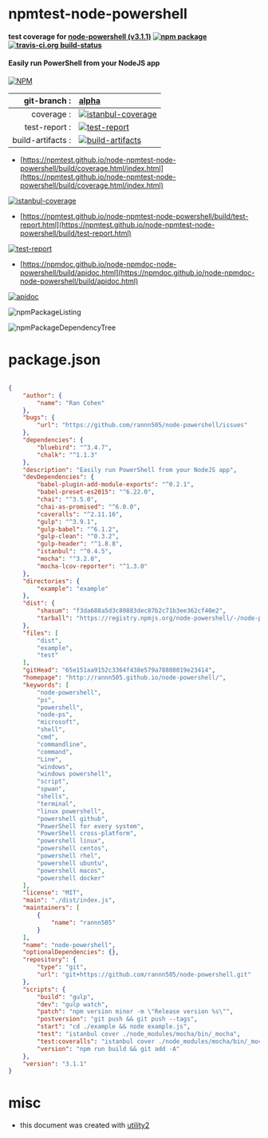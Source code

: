 # npmtest-node-powershell

#### test coverage for  [node-powershell (v3.1.1)](http://rannn505.github.io/node-powershell/)  [![npm package](https://img.shields.io/npm/v/npmtest-node-powershell.svg?style=flat-square)](https://www.npmjs.org/package/npmtest-node-powershell) [![travis-ci.org build-status](https://api.travis-ci.org/npmtest/node-npmtest-node-powershell.svg)](https://travis-ci.org/npmtest/node-npmtest-node-powershell)

#### Easily run PowerShell from your NodeJS app

[![NPM](https://nodei.co/npm/node-powershell.png?downloads=true&downloadRank=true&stars=true)](https://www.npmjs.com/package/node-powershell)

| git-branch : | [alpha](https://github.com/npmtest/node-npmtest-node-powershell/tree/alpha)|
|--:|:--|
| coverage : | [![istanbul-coverage](https://npmtest.github.io/node-npmtest-node-powershell/build/coverage.badge.svg)](https://npmtest.github.io/node-npmtest-node-powershell/build/coverage.html/index.html)|
| test-report : | [![test-report](https://npmtest.github.io/node-npmtest-node-powershell/build/test-report.badge.svg)](https://npmtest.github.io/node-npmtest-node-powershell/build/test-report.html)|
| build-artifacts : | [![build-artifacts](https://npmtest.github.io/node-npmtest-node-powershell/glyphicons_144_folder_open.png)](https://github.com/npmtest/node-npmtest-node-powershell/tree/gh-pages/build)|

- [https://npmtest.github.io/node-npmtest-node-powershell/build/coverage.html/index.html](https://npmtest.github.io/node-npmtest-node-powershell/build/coverage.html/index.html)

[![istanbul-coverage](https://npmtest.github.io/node-npmtest-node-powershell/build/screenCapture.buildCi.browser.%252Ftmp%252Fbuild%252Fcoverage.lib.html.png)](https://npmtest.github.io/node-npmtest-node-powershell/build/coverage.html/index.html)

- [https://npmtest.github.io/node-npmtest-node-powershell/build/test-report.html](https://npmtest.github.io/node-npmtest-node-powershell/build/test-report.html)

[![test-report](https://npmtest.github.io/node-npmtest-node-powershell/build/screenCapture.buildCi.browser.%252Ftmp%252Fbuild%252Ftest-report.html.png)](https://npmtest.github.io/node-npmtest-node-powershell/build/test-report.html)

- [https://npmdoc.github.io/node-npmdoc-node-powershell/build/apidoc.html](https://npmdoc.github.io/node-npmdoc-node-powershell/build/apidoc.html)

[![apidoc](https://npmdoc.github.io/node-npmdoc-node-powershell/build/screenCapture.buildCi.browser.%252Ftmp%252Fbuild%252Fapidoc.html.png)](https://npmdoc.github.io/node-npmdoc-node-powershell/build/apidoc.html)

![npmPackageListing](https://npmtest.github.io/node-npmtest-node-powershell/build/screenCapture.npmPackageListing.svg)

![npmPackageDependencyTree](https://npmtest.github.io/node-npmtest-node-powershell/build/screenCapture.npmPackageDependencyTree.svg)



# package.json

```json

{
    "author": {
        "name": "Ran Cohen"
    },
    "bugs": {
        "url": "https://github.com/rannn505/node-powershell/issues"
    },
    "dependencies": {
        "bluebird": "^3.4.7",
        "chalk": "^1.1.3"
    },
    "description": "Easily run PowerShell from your NodeJS app",
    "devDependencies": {
        "babel-plugin-add-module-exports": "^0.2.1",
        "babel-preset-es2015": "^6.22.0",
        "chai": "^3.5.0",
        "chai-as-promised": "^6.0.0",
        "coveralls": "^2.11.16",
        "gulp": "^3.9.1",
        "gulp-babel": "^6.1.2",
        "gulp-clean": "^0.3.2",
        "gulp-header": "^1.8.8",
        "istanbul": "^0.4.5",
        "mocha": "^3.2.0",
        "mocha-lcov-reporter": "^1.3.0"
    },
    "directories": {
        "example": "example"
    },
    "dist": {
        "shasum": "f3da688a5d3c80883dec87b2c71b3ee362cf40e2",
        "tarball": "https://registry.npmjs.org/node-powershell/-/node-powershell-3.1.1.tgz"
    },
    "files": [
        "dist",
        "example",
        "test"
    ],
    "gitHead": "65e151aa9152c3364f438e579a78808019e23414",
    "homepage": "http://rannn505.github.io/node-powershell/",
    "keywords": [
        "node-powershell",
        "ps",
        "powershell",
        "node-ps",
        "microsoft",
        "shell",
        "cmd",
        "commandline",
        "command",
        "Line",
        "windows",
        "windows powershell",
        "script",
        "spwan",
        "shells",
        "terminal",
        "linux powershell",
        "powershell github",
        "PowerShell for every system",
        "PowerShell cross-platform",
        "powershell linux",
        "powershell centos",
        "powershell rhel",
        "powershell ubuntu",
        "powershell macos",
        "powershell docker"
    ],
    "license": "MIT",
    "main": "./dist/index.js",
    "maintainers": [
        {
            "name": "rannn505"
        }
    ],
    "name": "node-powershell",
    "optionalDependencies": {},
    "repository": {
        "type": "git",
        "url": "git+https://github.com/rannn505/node-powershell.git"
    },
    "scripts": {
        "build": "gulp",
        "dev": "gulp watch",
        "patch": "npm version minor -m \"Release version %s\"",
        "postversion": "git push && git push --tags",
        "start": "cd ./example && node example.js",
        "test": "istanbul cover ./node_modules/mocha/bin/_mocha",
        "test:coveralls": "istanbul cover ./node_modules/mocha/bin/_mocha --report lcovonly -- -R spec && cat ./coverage/lcov.info | ./node_modules/coveralls/bin/coveralls.js && rm -rf ./coverage",
        "version": "npm run build && git add -A"
    },
    "version": "3.1.1"
}
```



# misc
- this document was created with [utility2](https://github.com/kaizhu256/node-utility2)
